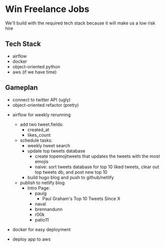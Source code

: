 # Win Freelance Jobs
We'll build with the required tech stack because it will make us a low risk hire
## Tech Stack
- airflow
- docker
- object-oriented python
- aws (if we have time)

## Gameplan
+ connect to twitter API (ugly)
+ object-oriented refactor (pretty)
- airflow for weekly rerunning 
  + add two tweet.fields:
    - created_at
    - likes_count
  - schedule tasks:
    - weekly tweet search
    - update top tweets database
      - create topemojitweets that updates the tweets with the most emojis
      - naive: sort tweets database for top 10 liked tweets, clear out top tweets db, and post new top 10
    - build hugo blog and push to github/netlify
  - publish to netlify blog
    - Intro Page:
      - paulg
        - Paul Graham's Top 10 Tweets Since X
      - naval
      - brennandunn
      - r00k
      - patio11
 
- docker for easy deployment
- deploy app to aws
